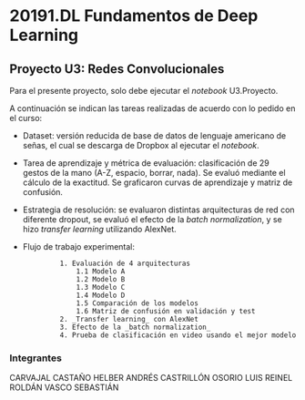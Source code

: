 # 20191.DL Fundamentos de Deep Learning
     
## Proyecto U3: Redes Convolucionales

Para el presente proyecto, solo debe ejecutar el _notebook_ U3.Proyecto.

A continuación se indican las tareas realizadas de acuerdo con lo pedido en el curso:

- Dataset: versión reducida de base de datos de lenguaje americano de señas, el cual se descarga de Dropbox al ejecutar el _notebook_.
- Tarea de aprendizaje y métrica de evaluación: clasificación de 29 gestos de la mano (A-Z, espacio, borrar, nada). Se evaluó mediante el cálculo de la exactitud. Se graficaron curvas de aprendizaje y matriz de confusión.
- Estrategia de resolución:  se evaluaron distintas arquitecturas de red con diferente dropout, se evaluó el efecto de la _batch normalization_, y se hizo _transfer learning_ utilizando AlexNet.
- Flujo de trabajo experimental:

               1. Evaluación de 4 arquitecturas
                   1.1 Modelo A
                   1.2 Modelo B
                   1.3 Modelo C
                   1.4 Modelo D
                   1.5 Comparación de los modelos
                   1.6 Matriz de confusión en validación y test
               2. _Transfer learning_ con AlexNet
               3. Efecto de la _batch normalization_
               4. Prueba de clasificación en video usando el mejor modelo


### Integrantes

CARVAJAL CASTAÑO HELBER ANDRÉS
CASTRILLÓN OSORIO LUIS REINEL
ROLDÁN VASCO SEBASTIÁN
